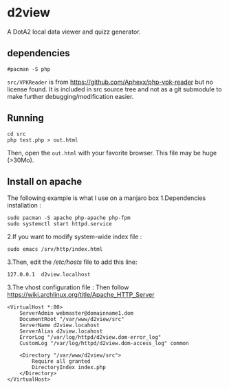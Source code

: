 # d2view

A DotA2 local data viewer and quizz generator.

## dependencies

	#pacman -S php

`src/VPKReader` is from https://github.com/Aphexx/php-vpk-reader but no
license found. It is included in src source tree and not as a git submodule
to make further debugging/modification easier.

## Running

	cd src
	php test.php > out.html

Then, open the `out.html` with your favorite browser. This file may be huge
(>30Mo).

## Install on apache

The following example is what I use on a manjaro box 
1.Dependencies installation :

	sudo pacman -S apache php-apache php-fpm
	sudo systemctl start httpd.service

2.If you want to modify system-wide index file :

	sudo emacs /srv/http/index.html

3.Then, edit the */etc/hosts* file to add this line:

	127.0.0.1  d2view.localhost

3.The vhost configuration file :
Then follow https://wiki.archlinux.org/title/Apache_HTTP_Server

	<VirtualHost *:80>
		ServerAdmin webmaster@domainname1.dom
		DocumentRoot "/var/www/d2view/src"
		ServerName d2view.locahost
		ServerAlias d2view.locahost
		ErrorLog "/var/log/httpd/d2view.dom-error_log"
		CustomLog "/var/log/httpd/d2view.dom-access_log" common

	    <Directory "/var/www/d2view/src">
			Require all granted
			DirectoryIndex index.php
		</Directory>
	</VirtualHost>

